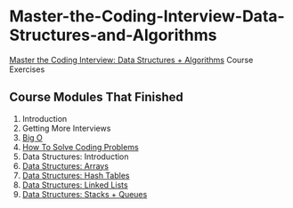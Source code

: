 # Master-the-Coding-Interview-Data-Structures-and-Algorithms

[Master the Coding Interview: Data Structures + Algorithms](https://www.udemy.com/course/master-the-coding-interview-data-structures-algorithms/) Course Exercises

## Course Modules That Finished

1. Introduction
2. Getting More Interviews
3. [Big O](section-3/)
4. [How To Solve Coding Problems](section-4/)
5. Data Structures: Introduction
6. [Data Structures: Arrays](section-6/)
7. [Data Structures: Hash Tables](section-7/)
8. [Data Structures: Linked Lists](section-8/)
9. [Data Structures: Stacks + Queues](section-9/)
